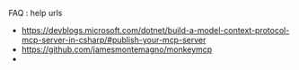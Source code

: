 

FAQ :
help urls 
- https://devblogs.microsoft.com/dotnet/build-a-model-context-protocol-mcp-server-in-csharp/#publish-your-mcp-server
- https://github.com/jamesmontemagno/monkeymcp
- 

